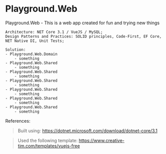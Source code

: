 # Playground.Web

Playground.Web - This is a web app created for fun and trying new things

```
Architecture: NET Core 3.1 / VueJS / MySQL;
Design Patterns and Practices: SOLID principles, Code-First, EF Core, NET Native DI, Unit Tests;
```

```
Solution:
- Playground.Web.Domain
	- something
- Playground.Web.Shared
	- something
- Playground.Web.Shared
	- something
- Playground.Web.Shared
	- something
- Playground.Web.Shared
	- something
- Playground.Web.Shared
	- something
- Playground.Web.Shared
	- something
```

References:
> Built using: https://dotnet.microsoft.com/download/dotnet-core/3.1

> Used the following template: https://www.creative-tim.com/templates/vuejs-free

